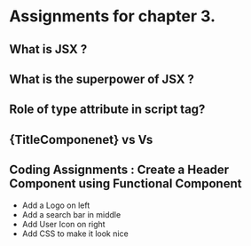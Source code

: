 # Assignments for chapter 3.

## What is JSX ?
## What is the superpower of JSX ?
## Role of type attribute in script tag?
## {TitleComponenet} vs <TitleComponenet /> Vs <TitleComponenet></TitleComponent>
## Coding Assignments : Create a Header Component using Functional Component
<ul>
    <li>Add a Logo on left</li>
    <li>Add a search bar in middle</li>
    <li>Add User Icon on right</li>
    <li>Add CSS to make it look nice</li>
</ul>